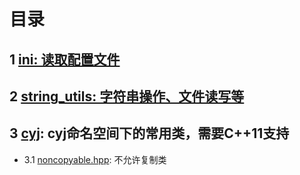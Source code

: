 # 目录

## 1 [ini: 读取配置文件](https://github.com/YaJunCui/utils/tree/master/ini)

## 2 [string_utils: 字符串操作、文件读写等](https://github.com/YaJunCui/utils/tree/master/string_utils)

## 3 [cyj](https://github.com/YaJunCui/utils/tree/master/cyj): cyj命名空间下的常用类，需要C++11支持
 * 3.1 [noncopyable.hpp](https://github.com/YaJunCui/utils/blob/master/class_utils/noncopyable.hpp): 不允许复制类
